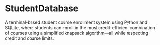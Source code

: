 # StudentDatabase
A terminal-based student course enrollment system using Python and SQLite, where students can enroll in the most credit-efficient combination of courses using a simplified knapsack algorithm—all while respecting credit and course limits.
